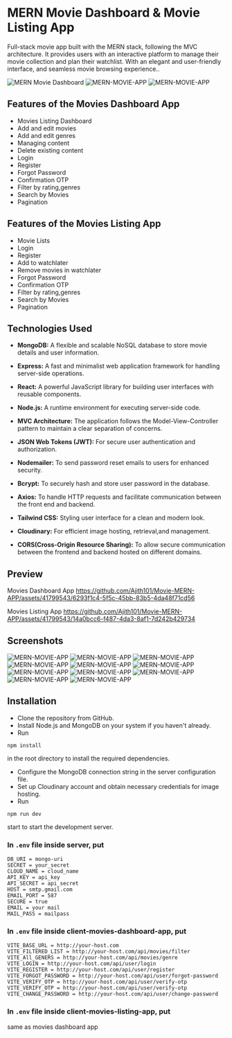 # MERN Movie Dashboard & Movie Listing App

Full-stack movie app built with the MERN stack, following the MVC architecture. It provides users with an interactive platform to manage their movie collection and plan their watchlist. With an elegant and user-friendly interface, and seamless movie browsing experience..

![MERN Movie Dashboard](https://github.com/Ajith101/Movie-MERN-APP/assets/41799543/6b04c52e-fbc2-42d7-918a-1c0955d30c02)
![MERN-MOVIE-APP](https://github.com/Ajith101/Movie-MERN-APP/assets/41799543/c8c2065a-6294-4dd1-8348-e5c1514ee568)
![MERN-MOVIE-APP](https://github.com/Ajith101/Movie-MERN-APP/assets/41799543/38812139-9806-497f-9347-9ff6f1ceb351)

## Features of the Movies Dashboard App

- Movies Listing Dashboard
- Add and edit movies
- Add and edit genres
- Managing content
- Delete existing content
- Login
- Register
- Forgot Password
- Confirmation OTP
- Filter by rating,genres
- Search by Movies
- Pagination

## Features of the Movies Listing App

- Movie Lists
- Login
- Register
- Add to watchlater
- Remove movies in watchlater
- Forgot Password
- Confirmation OTP
- Filter by rating,genres
- Search by Movies
- Pagination

## Technologies Used

- **MongoDB:** A flexible and scalable NoSQL database to store movie details and user information.

- **Express:** A fast and minimalist web application framework for handling server-side operations.

- **React:** A powerful JavaScript library for building user interfaces with reusable components.

- **Node.js:** A runtime environment for executing server-side code.

- **MVC Architecture:** The application follows the Model-View-Controller pattern to maintain a clear separation of concerns.

- **JSON Web Tokens (JWT):** For secure user authentication and authorization.

- **Nodemailer:** To send password reset emails to users for enhanced security.

- **Bcrypt:** To securely hash and store user password in the database.

- **Axios:** To handle HTTP requests and facilitate communication between the front end and backend.

- **Tailwind CSS:** Styling user interface for a clean and modern look.

- **Cloudinary:** For efficient image hosting, retrieval,and management.

- **CORS(Cross-Origin Resource Sharing):** To allow secure communication between the frontend and backend hosted on different domains.

## Preview

Movies Dashboard App
https://github.com/Ajith101/Movie-MERN-APP/assets/41799543/6293f1c4-5f5c-45bb-83b5-4da48f71cd56

Movies Listing App
https://github.com/Ajith101/Movie-MERN-APP/assets/41799543/14a0bcc6-f487-4da3-8af1-7d242b429734

## Screenshots

![MERN-MOVIE-APP](https://github.com/Ajith101/Movie-MERN-APP/assets/41799543/6448f890-525c-48ff-82bb-1a6549efb9a9)
![MERN-MOVIE-APP](https://github.com/Ajith101/Movie-MERN-APP/assets/41799543/c0e16292-67d3-4c73-b828-b374eb557f37)
![MERN-MOVIE-APP](https://github.com/Ajith101/Movie-MERN-APP/assets/41799543/d6080a95-0345-49a9-8702-9d8d0f8b81ff)
![MERN-MOVIE-APP](https://github.com/Ajith101/Movie-MERN-APP/assets/41799543/c601ae75-f022-4876-b4d5-aa999a06b71e)
![MERN-MOVIE-APP](https://github.com/Ajith101/Movie-MERN-APP/assets/41799543/52eec25a-a567-4214-bb71-094b68cce18a)
![MERN-MOVIE-APP](https://github.com/Ajith101/Movie-MERN-APP/assets/41799543/d30a2d30-b191-44d1-94a6-7a3703999365)
![MERN-MOVIE-APP](https://github.com/Ajith101/Movie-MERN-APP/assets/41799543/cea7eeec-5848-4b7e-8bc5-d0e07e38fa48)
![MERN-MOVIE-APP](https://github.com/Ajith101/Movie-MERN-APP/assets/41799543/bb38d8e0-e5a8-4701-8a05-77292ac36a0b)
![MERN-MOVIE-APP](https://github.com/Ajith101/Movie-MERN-APP/assets/41799543/38812139-9806-497f-9347-9ff6f1ceb351)
![MERN-MOVIE-APP](https://github.com/Ajith101/Movie-MERN-APP/assets/41799543/f54ad844-f9b5-4b1f-a59b-541e651ebe5e)
![MERN-MOVIE-APP](https://github.com/Ajith101/Movie-MERN-APP/assets/41799543/c8c2065a-6294-4dd1-8348-e5c1514ee568)

## Installation

- Clone the repository from GitHub.
- Install Node.js and MongoDB on your system if you haven't already.
- Run

```
npm install
```

in the root directory to install the required dependencies.

- Configure the MongoDB connection string in the server configuration file.
- Set up Cloudinary account and obtain necessary credentials for image hosting.
- Run

```
npm run dev
```

start to start the development server.

### In `.env` file inside server, put

```
DB_URI = mongo-uri
SECRET = your_secret
CLOUD_NAME = cloud_name
API_KEY = api_key
API_SECRET = api_secret
HOST = smtp.gmail.com
EMAIL_PORT = 587
SECURE = true
EMAIL = your mail
MAIL_PASS = mailpass
```

### In `.env` file inside client-movies-dashboard-app, put

```
VITE_BASE_URL = http://your-host.com
VITE_FILTERED_LIST = http://your-host.com/api/movies/filter
VITE_All_GENERS = http://your-host.com/api/movies/genre
VITE_LOGIN = http://your-host.com/api/user/login
VITE_REGISTER = http://your-host.com/api/user/register
VITE_FORGOT_PASSWORD = http://your-host.com/api/user/forgot-password
VITE_VERIFY_OTP = http://your-host.com/api/user/verify-otp
VITE_VERIFY_OTP = http://your-host.com/api/user/verify-otp
VITE_CHANGE_PASSWORD = http://your-host.com/api/user/change-password
```

### In `.env` file inside client-movies-listing-app, put

same as movies dashboard app
